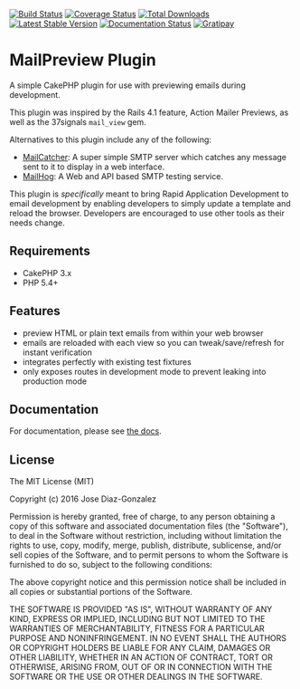 [![Build Status](https://img.shields.io/travis/josegonzalez/cakephp-mail-preview/master.svg?style=flat-square)](https://travis-ci.org/josegonzalez/cakephp-mail-preview)
[![Coverage Status](https://img.shields.io/coveralls/josegonzalez/cakephp-mail-preview.svg?style=flat-square)](https://coveralls.io/r/josegonzalez/cakephp-mail-preview?branch=master)
[![Total Downloads](https://img.shields.io/packagist/dt/josegonzalez/cakephp-mail-preview.svg?style=flat-square)](https://packagist.org/packages/josegonzalez/cakephp-mail-preview)
[![Latest Stable Version](https://img.shields.io/packagist/v/josegonzalez/cakephp-mail-preview.svg?style=flat-square)](https://packagist.org/packages/josegonzalez/cakephp-mail-preview)
[![Documentation Status](https://readthedocs.org/projects/cakephp-mail-preview/badge/?version=latest&style=flat-square)](https://readthedocs.org/projects/cakephp-mail-preview/?badge=latest)
[![Gratipay](https://img.shields.io/gratipay/josegonzalez.svg?style=flat-square)](https://gratipay.com/~josegonzalez/)

# MailPreview Plugin

A simple CakePHP plugin for use with previewing emails during development.

This plugin was inspired by the Rails 4.1 feature, Action Mailer Previews, as well
as the 37signals `mail_view` gem.

Alternatives to this plugin include any of the following:

* [MailCatcher](https://mailcatcher.me/): A super simple SMTP server which catches any message sent to it to display in a web interface.
* [MailHog](https://github.com/mailhog/MailHog): A Web and API based SMTP testing service.

This plugin is *specifically* meant to bring Rapid Application Development to
email development by enabling developers to simply update a template and
reload the browser. Developers are encouraged to use other tools as their
needs change.


## Requirements

* CakePHP 3.x
* PHP 5.4+

## Features

- preview HTML or plain text emails from within your web browser
- emails are reloaded with each view so you can tweak/save/refresh for instant verification
- integrates perfectly with existing test fixtures
- only exposes routes in development mode to prevent leaking into production mode

## Documentation

For documentation, please see [the docs](http://cakephp-mail-preview.readthedocs.org/en/latest/).

## License

The MIT License (MIT)

Copyright (c) 2016 Jose Diaz-Gonzalez

Permission is hereby granted, free of charge, to any person obtaining a copy
of this software and associated documentation files (the "Software"), to deal
in the Software without restriction, including without limitation the rights
to use, copy, modify, merge, publish, distribute, sublicense, and/or sell
copies of the Software, and to permit persons to whom the Software is
furnished to do so, subject to the following conditions:

The above copyright notice and this permission notice shall be included in
all copies or substantial portions of the Software.

THE SOFTWARE IS PROVIDED "AS IS", WITHOUT WARRANTY OF ANY KIND, EXPRESS OR
IMPLIED, INCLUDING BUT NOT LIMITED TO THE WARRANTIES OF MERCHANTABILITY,
FITNESS FOR A PARTICULAR PURPOSE AND NONINFRINGEMENT. IN NO EVENT SHALL THE
AUTHORS OR COPYRIGHT HOLDERS BE LIABLE FOR ANY CLAIM, DAMAGES OR OTHER
LIABILITY, WHETHER IN AN ACTION OF CONTRACT, TORT OR OTHERWISE, ARISING FROM,
OUT OF OR IN CONNECTION WITH THE SOFTWARE OR THE USE OR OTHER DEALINGS IN
THE SOFTWARE.
